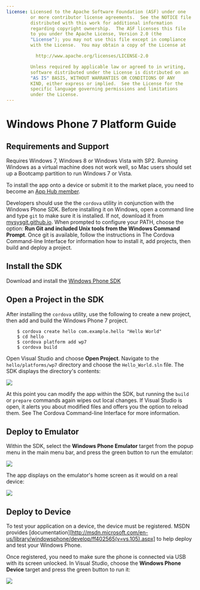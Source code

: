 ```yaml
---
license: Licensed to the Apache Software Foundation (ASF) under one
         or more contributor license agreements.  See the NOTICE file
         distributed with this work for additional information
         regarding copyright ownership.  The ASF licenses this file
         to you under the Apache License, Version 2.0 (the
         "License"); you may not use this file except in compliance
         with the License.  You may obtain a copy of the License at

           http://www.apache.org/licenses/LICENSE-2.0

         Unless required by applicable law or agreed to in writing,
         software distributed under the License is distributed on an
         "AS IS" BASIS, WITHOUT WARRANTIES OR CONDITIONS OF ANY
         KIND, either express or implied.  See the License for the
         specific language governing permissions and limitations
         under the License.
---
```


Windows Phone 7 Platform Guide
==================================

## Requirements and Support

Requires Windows 7, Windows 8 or Windows Vista with SP2.  Running
Windows as a virtual machine does not work well, so Mac users should
set up a Bootcamp partition to run Windows 7 or Vista.

To install the app onto a device or submit it to the market place, you
need to become an
[App Hub member](http://create.msdn.com/en-US/home/membership).

Developers should use the the `cordova` utility in conjunction with
the Windows Phone SDK.  Before installing it on Windows, open a
command line and type `git` to make sure it is installed. If not,
download it from [mysysgit.github.io](http://mysysgit.github.io). When
prompted to configure your PATH, choose the option: __Run Git and
included Unix tools from the Windows Command Prompt__. Once git is
available, follow the instructions in The Cordova Command-line
Interface for information how to install it, add projects, then build
and deploy a project.

## Install the SDK

Download and install the
[Windows Phone SDK](http://www.microsoft.com/download/en/details.aspx?displaylang=en&amp;id=27570/)

## Open a Project in the SDK

After installing the `cordova` utility, use the following to create a
new project, then add and build the Windows Phone 7 project.

        $ cordova create hello com.example.hello "Hello World"
        $ cd hello
        $ cordova platform add wp7
        $ cordova build

Open Visual Studio and choose __Open Project__. Navigate to the
`hello/platforms/wp7` directory and choose the `Hello_World.sln` file.
The SDK displays the directory's contents:

![](img/guide/getting-started/windows-phone-7/wp7vs.png)

At this point you can modify the app within the SDK, but running the
`build` or `prepare` commands again wipes out local changes. If Visual
Studio is open, it alerts you about modified files and offers you the
option to reload them.  See The Cordova Command-line Interface for
more information.

## Deploy to Emulator

Within the SDK, select the __Windows Phone Emulator__ target from the
popup menu in the main menu bar, and press the green button to run the
emulator:

![](img/guide/getting-started/windows-phone-7/wprun.png)

The app displays on the emulator's home screen as it would on a real
device:

![](img/guide/getting-started/windows-phone-7/wp7emulator.png)

## Deploy to Device

To test your application on a device, the device must be registered.
MSDN provides
[documentation][http://msdn.microsoft.com/en-us/library/windowsphone/develop/ff402565(v=vs.105).aspx]
to help deploy and test your Windows Phone.

Once registered, you need to make sure the phone is connected via USB
with its screen unlocked. In Visual Studio, choose the __Windows Phone
Device__ target and press the green button to run it:

![](img/guide/getting-started/windows-phone-7/wpd.png)

